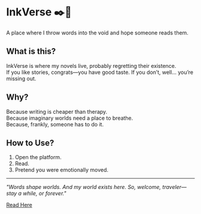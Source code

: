 # InkVerse ✒️🌌  

A place where I throw words into the void and hope someone reads them.  

## What is this?  
InkVerse is where my novels live, probably regretting their existence.  
If you like stories, congrats—you have good taste. If you don’t, well... you’re missing out.  

## Why?  
Because writing is cheaper than therapy.  
Because imaginary worlds need a place to breathe.  
Because, frankly, someone has to do it.  

## How to Use?  
1. Open the platform.  
2. Read.  
3. Pretend you were emotionally moved.  

---  
*"Words shape worlds. And my world exists here. So, welcome, traveler—stay a while, or forever."*  


[Read Here](https://sumit7739.github.io/InkVerse)
